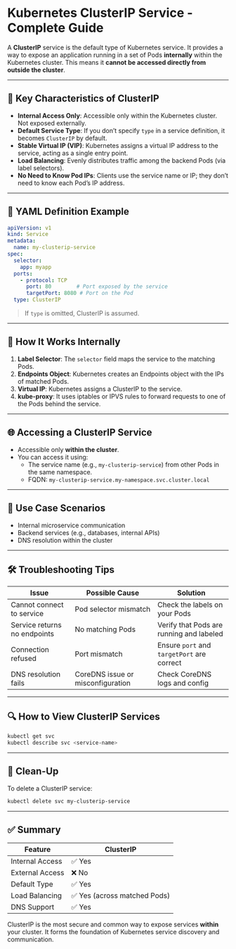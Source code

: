 # Kubernetes ClusterIP Service - Complete Guide

A **ClusterIP** service is the default type of Kubernetes service. It provides a way to expose an application running in a set of Pods **internally** within the Kubernetes cluster. This means it **cannot be accessed directly from outside the cluster**.

---

## 📌 Key Characteristics of ClusterIP

- **Internal Access Only**: Accessible only within the Kubernetes cluster. Not exposed externally.
- **Default Service Type**: If you don’t specify `type` in a service definition, it becomes `ClusterIP` by default.
- **Stable Virtual IP (VIP)**: Kubernetes assigns a virtual IP address to the service, acting as a single entry point.
- **Load Balancing**: Evenly distributes traffic among the backend Pods (via label selectors).
- **No Need to Know Pod IPs**: Clients use the service name or IP; they don’t need to know each Pod’s IP address.

---

## 🔧 YAML Definition Example

```yaml
apiVersion: v1
kind: Service
metadata:
  name: my-clusterip-service
spec:
  selector:
    app: myapp
  ports:
    - protocol: TCP
      port: 80        # Port exposed by the service
      targetPort: 8080 # Port on the Pod
  type: ClusterIP
```

> If `type` is omitted, ClusterIP is assumed.

---

## 🧠 How It Works Internally

1. **Label Selector**: The `selector` field maps the service to the matching Pods.
2. **Endpoints Object**: Kubernetes creates an Endpoints object with the IPs of matched Pods.
3. **Virtual IP**: Kubernetes assigns a ClusterIP to the service.
4. **kube-proxy**: It uses iptables or IPVS rules to forward requests to one of the Pods behind the service.

---

## 🌐 Accessing a ClusterIP Service

- Accessible only **within the cluster**.
- You can access it using:
  - The service name (e.g., `my-clusterip-service`) from other Pods in the same namespace.
  - FQDN: `my-clusterip-service.my-namespace.svc.cluster.local`

---

## 🧪 Use Case Scenarios

- Internal microservice communication
- Backend services (e.g., databases, internal APIs)
- DNS resolution within the cluster

---

## 🛠️ Troubleshooting Tips

| Issue                             | Possible Cause                              | Solution                                   |
|----------------------------------|---------------------------------------------|--------------------------------------------|
| Cannot connect to service        | Pod selector mismatch                       | Check the labels on your Pods              |
| Service returns no endpoints     | No matching Pods                            | Verify that Pods are running and labeled   |
| Connection refused               | Port mismatch                               | Ensure `port` and `targetPort` are correct |
| DNS resolution fails             | CoreDNS issue or misconfiguration           | Check CoreDNS logs and config              |

---

## 🔍 How to View ClusterIP Services

```bash
kubectl get svc
kubectl describe svc <service-name>
```

---

## 🧹 Clean-Up

To delete a ClusterIP service:

```bash
kubectl delete svc my-clusterip-service
```

---

## ✅ Summary

| Feature             | ClusterIP                       |
|---------------------|----------------------------------|
| Internal Access     | ✅ Yes                          |
| External Access     | ❌ No                           |
| Default Type        | ✅ Yes                          |
| Load Balancing      | ✅ Yes (across matched Pods)   |
| DNS Support         | ✅ Yes                          |

ClusterIP is the most secure and common way to expose services **within** your cluster. It forms the foundation of Kubernetes service discovery and communication.